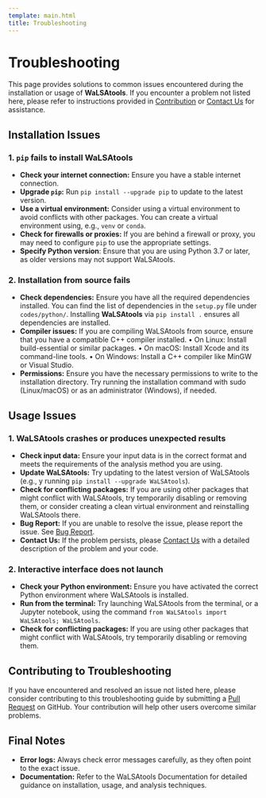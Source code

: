 ```yaml
---
template: main.html
title: Troubleshooting
---
```


# Troubleshooting

This page provides solutions to common issues encountered during the installation or usage of **WaLSAtools**. If you encounter a problem not listed here, please refer to instructions provided in [Contribution](https://WaLSA.tools/contribution/) or [Contact Us](mailto:WaLSAtools@WaLSA.team) for assistance.

## Installation Issues

### 1. `pip` fails to install WaLSAtools

* **Check your internet connection:** Ensure you have a stable internet connection.
* **Upgrade `pip`:** Run `pip install --upgrade pip` to update to the latest version.
* **Use a virtual environment:** Consider using a virtual environment to avoid conflicts with other packages. You can create a virtual environment using, e.g., `venv` or `conda`.
* **Check for firewalls or proxies:** If you are behind a firewall or proxy, you may need to configure `pip` to use the appropriate settings.
* **Specify Python version**: Ensure that you are using Python 3.7 or later, as older versions may not support WaLSAtools.

### 2. Installation from source fails

* **Check dependencies:** Ensure you have all the required dependencies installed. You can find the list of dependencies in the `setup.py` file under `codes/python/`. Installing **WaLSAtools** via `pip install .` ensures all dependencies are installed.
* **Compiler issues:** If you are compiling WaLSAtools from source, ensure that you have a compatible C++ compiler installed.
	•	On Linux: Install build-essential or similar packages.
	•	On macOS: Install Xcode and its command-line tools.
	•	On Windows: Install a C++ compiler like MinGW or Visual Studio.
* **Permissions:** Ensure you have the necessary permissions to write to the installation directory. Try running the installation command with sudo (Linux/macOS) or as an administrator (Windows), if needed.

## Usage Issues

### 1. WaLSAtools crashes or produces unexpected results

* **Check input data:** Ensure your input data is in the correct format and meets the requirements of the analysis method you are using.
* **Update WaLSAtools:** Try updating to the latest version of WaLSAtools (e.g., y running `pip install --upgrade WaLSAtools`).
* **Check for conflicting packages:** If you are using other packages that might conflict with WaLSAtools, try temporarily disabling or removing them, or consider creating a clean virtual environment and reinstalling WaLSAtools there.
* **Bug Report:** If you are unable to resolve the issue, please report the issue. See [Bug Report][16]. 
* **Contact Us:** If the problem persists, please [Contact Us](mailto:WaLSAtools@WaLSA.team) with a detailed description of the problem and your code.

### 2. Interactive interface does not launch

* **Check your Python environment:** Ensure you have activated the correct Python environment where WaLSAtools is installed.
* **Run from the terminal:** Try launching WaLSAtools from the terminal, or a Jupyter notebook, using the command `from WaLSAtools import WaLSAtools; WaLSAtools`.
* **Check for conflicting packages:** If you are using other packages that might conflict with WaLSAtools, try temporarily disabling or removing them.

## Contributing to Troubleshooting

If you have encountered and resolved an issue not listed here, please consider contributing to this troubleshooting guide by submitting a [Pull Request][17] on GitHub. Your contribution will help other users overcome similar problems.

## Final Notes

* **Error logs:** Always check error messages carefully, as they often point to the exact issue.
* **Documentation:** Refer to the WaLSAtools Documentation for detailed guidance on installation, usage, and analysis techniques.

[16]: https://walsa.tools/contribution/#bug-report 
[17]: https://walsa.tools/contribution/#pull-requests
 
  
